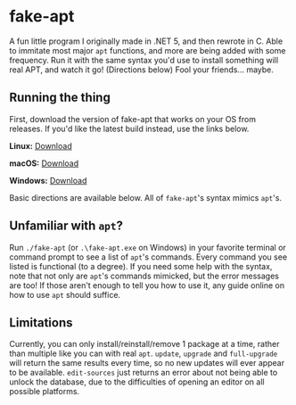 # fake-apt
A fun little program I originally made in .NET 5, and then rewrote in C. Able to immitate most major `apt` functions, and more are being added with some frequency. Run it with the same syntax you'd use to install something will real APT, and watch it go! (Directions below) Fool your friends... maybe.
## Running the thing
First, download the version of fake-apt that works on your OS from releases. If you'd like the latest build instead, use the links below.

**Linux:** [Download](https://nightly.link/NinjaCheetah/fake-apt/workflows/main/main/fake-apt-linux.zip)

**macOS:** [Download](https://nightly.link/NinjaCheetah/fake-apt/workflows/main/main/fake-apt-macOS.zip)

**Windows:** [Download](https://nightly.link/NinjaCheetah/fake-apt/workflows/main/main/fake-apt-windows.zip)

Basic directions are available below. All of `fake-apt`'s syntax mimics `apt`'s.

## Unfamiliar with `apt`?
Run `./fake-apt` (or `.\fake-apt.exe` on Windows) in your favorite terminal or command prompt to see a list of `apt`'s commands. Every command you see listed is functional (to a degree). If you need some help with the syntax, note that not only are `apt`'s commands mimicked, but the error messages are too! If those aren't enough to tell you how to use it, any guide online on how to use `apt` should suffice.

## Limitations
Currently, you can only install/reinstall/remove 1 package at a time, rather than multiple like you can with real `apt`. `update`, `upgrade` and `full-upgrade` will return the same results every time, so no new updates will ever appear to be available. `edit-sources` just returns an error about not being able to unlock the database, due to the difficulties of opening an editor on all possible platforms.
